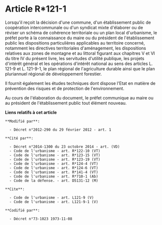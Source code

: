 # Article R*121-1

Lorsqu'il reçoit la décision d'une commune, d'un établissement public de coopération intercommunale ou d'un syndicat mixte
d'élaborer ou de réviser un schéma de cohérence territoriale ou un plan local d'urbanisme, le préfet porte à la connaissance
du maire ou du président de l'établissement public les dispositions particulières applicables au territoire concerné,
notamment les directives territoriales d'aménagement, les dispositions relatives aux zones de montagne et au littoral
figurant aux chapitres V et VI du titre IV du présent livre, les servitudes d'utilité publique, les projets d'intérêt général
et les opérations d'intérêt national au sens des articles L. 121-9 et L. 121-9-1, le plan régional de l'agriculture durable
ainsi que le plan pluriannuel régional de développement forestier. 

Il fournit également les études techniques dont dispose l'Etat en matière de prévention des risques et de protection de
l'environnement. 

Au cours de l'élaboration du document, le préfet communique au maire ou au président de l'établissement public tout élément
nouveau.

**Liens relatifs à cet article**

	**Modifié par**:

	  - Décret n°2012-290 du 29 février 2012 - art. 1

	**Cité par**:

	  - Décret n°2014-1300 du 23 octobre 2014 - art. (VD)
	  - Code de l'urbanisme - art. R*122-10 (VT)
	  - Code de l'urbanisme - art. R*123-15 (VT)
	  - Code de l'urbanisme - art. R*123-19 (VT)
	  - Code de l'urbanisme - art. R*124-4 (VT)
	  - Code de l'urbanisme - art. R*124-6 (VT)
	  - Code de l'urbanisme - art. R*141-4 (VT)
	  - Code de l'urbanisme - art. R*710-1 (Ab)
	  - Code de la défense. - art. D5131-12 (M)

	**Cite**:

	  - Code de l'urbanisme - art. L121-9 (V)
	  - Code de l'urbanisme - art. L121-9-1 (V)

	**Codifié par**:

	  - Décret n°73-1023 1973-11-08
